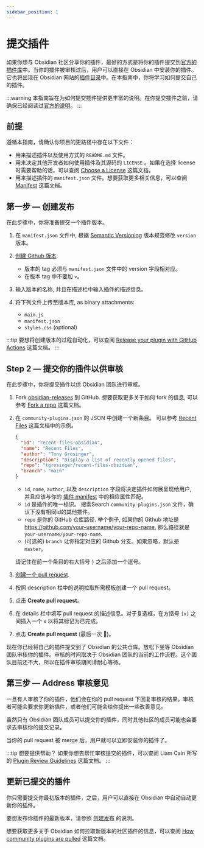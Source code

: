 ```yaml
---
sidebar_position: 1
---
```


# 提交插件

如果你想与 Obsidian 社区分享你的插件，最好的方式是将你的插件提交到[官方的插件库](https://github.com/obsidianmd/obsidian-releases/blob/master/community-plugins.json)中。当你的插件被审核过后，用户可以直接在 Obsidian 中安装你的插件。它也将出现在 Obsidian 网站的[插件目录](https://obsidian.md/plugins)中。在本指南中，你将学习如何提交自己的插件。

:::warning
本指南旨在为如何提交插件提供更丰富的说明。在你提交插件之前，请确保已经阅读过[官方的说明](https://github.com/obsidianmd/obsidian-sample-plugin#adding-your-plugin-to-the-community-plugin-list)。
:::

## 前提

遵循本指南，请确认你项目的更路径中存在以下文件：

- 用来描述插件以及使用方式的 `README.md` 文件。
- 用来决定其他开发者如何使用插件及其源码的 `LICENSE` 。如果在选择 license 时需要帮助的话，可以查阅 [Choose a License](https://choosealicense.com/) 这篇文档。
- 用来描述插件的 `manifest.json` 文件。想要获取更多相关信息，可以查阅 [Manifest](manifest-reference.md) 这篇文档。

## 第一步 — 创建发布

在此步骤中，你将准备提交一个插件版本。

1. 在 `manifest.json` 文件中, 根据 [Semantic Versioning](https://semver.org/) 版本规范修改 `version` 版本。

2. [创建 Github 版本](https://docs.github.com/en/repositories/releasing-projects-on-github/managing-releases-in-a-repository#creating-a-release).
   - 版本的 tag 必须与 `manifest.json` 文件中的 version 字段相对应。
   - 在版本 tag 中不要加 `v`。

3. 输入版本的名称, 并且在描述栏中输入插件的描述信息。

4. 将下列文件上传至版本库, as binary attachments:

   - `main.js`
   - `manifest.json`
   - `styles.css` (optional)

:::tip
要想将创建版本的过程自动化，可以查阅 [Release your plugin with GitHub Actions](release-your-plugin-with-github-actions.md) 这篇文档。
:::

## Step 2 — 提交你的插件以供审核

在此步骤中，你将提交插件以供 Obsidian 团队进行审核。

1. Fork [obsidian-releases](https://github.com/obsidianmd/obsidian-releases) 到 GitHub. 想要获取更多关于如何 fork 的信息, 可以参考 [Fork a repo](https://docs.github.com/en/get-started/quickstart/fork-a-repo) 这篇文档。

2. 在 `community-plugins.json` 的 JSON 中创建一个新条目。 可以参考 [Recent Files](https://github.com/tgrosinger/recent-files-obsidian) 这篇文档中的示例。

   ```json
   {
     "id": "recent-files-obsidian",
     "name": "Recent Files",
     "author": "Tony Grosinger",
     "description": "Display a list of recently opened files",
     "repo": "tgrosinger/recent-files-obsidian",
     "branch": "main"
   }
   ```

   - `id`, `name`, `author`, 以及 `description` 字段将决定插件如何展呈现给用户, 并且应该与你的 [插件 manifest](manifest-reference.md) 中的相应属性匹配。
   - `id` 是插件的唯一标识。 搜索Search `community-plugins.json` 文件，确认下没有相同id的其他插件。
   - `repo` 是你的 GitHub 仓库路径. 举个例子, 如果你的 Github 地址是 https://github.com/your-username/your-repo-name, 那么路径就是`your-username/your-repo-name`.
   - (可选的) `branch` 让你指定对应的 Github 分支。如果忽略，默认是 `master`。

   请记住在前一个条目的右大括号 `}` 之后添加一个逗号。

3. [创建一个 pull request](https://docs.github.com/en/github/collaborating-with-pull-requests/proposing-changes-to-your-work-with-pull-requests/creating-a-pull-request).
4. 按照 description 栏中的说明拉取所需模板创建一个 pull request。
5. 点击 **Create pull request**。
6. 在 details 栏中填写 pull request 的描述信息。对于复选框，在方括号 `[x]` 之间插入一个 `x` 以将其标记为已完成。
7. 点击 **Create pull request** (最后一次 🤞)。

现在你已经将自己的插件提交到了 Obsidian 的公共仓库。放松下坐等 Obsidian 团队审核你的插件。审核的时间取决于 Obsidian 团队的当前的工作流程。这个团队目前还不大，所以在插件审核期间请耐心等待。

## 第三步 — Address 审核意见

一旦有人审核了你的插件，他们会在你的 pull request 下回复审核的结果。审核者可能会要求你更新插件，或者他们可能会给你提出一些改善意见。

虽然只有 Obsidian 团队成员可以提交你的插件，同时其他社区的成员可能也会要求去审核你的提交记录。

当你的 pull request 被 merge 后，用户就可以立即安装你的插件了。

:::tip 想要提供帮助？
如果你想去帮忙审核提交的插件，可以查阅 Liam Cain 所写的 [Plugin Review Guidelines](https://liamca.in/Obsidian/Plugin+Review+Guide/index) 这篇文档。
:::

## 更新已提交的插件

你只需要提交你最初版本的插件，之后，用户可以直接在 Obsidian 中自动自动更新你的插件。

要想发布你插件的最新版本，请参照 [创建发布](#第一步-—-创建发布) 的说明。

想要获取更多关于 Obsidian 如何拉取新版本的社区插件的信息，可以查阅 [How community plugins are pulled](https://github.com/obsidianmd/obsidian-releases#how-community-plugins-are-pulled) 这篇文档。
